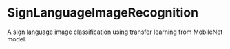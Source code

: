 # SignLanguageImageRecognition
A sign language image classification using transfer learning from MobileNet model. 
